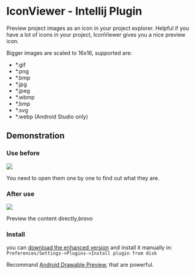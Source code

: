 # IconViewer - Intellij Plugin

Preview project images as an icon in your project explorer. 
Helpful if you have a lot of icons in your project, IconViewer gives you a nice preview icon. 

Bigger images are scaled to 16x16, supported are:

 - *.gif
 - *.png 
 - *.bmp
 - *.jpg
 - *.jpeg
 - *.wbmp
 - *.bmp
 - *.svg
 - *.webp (Android Studio only)

## Demonstration

### Use before

![](README.assets/20181031104050.png)

You need to open them one by one to find out what they are.

### After use

![](README.assets/20181031104505.png)

Preview the content directly,*bravo* 

### Install

you can [download the enhanced version](https://github.com/longforus/IconViewer/releases)  and install it manually in:
`Preferences/Settings->Plugins->Install plugin from disk`


Recommand [Android Drawable Preview](https://plugins.jetbrains.com/plugin/10730-android-drawable-preview/), that are powerful.
